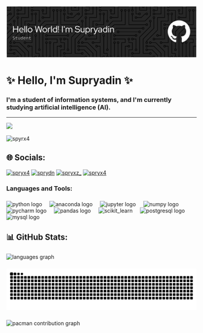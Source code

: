 ![Supryadin](img/github-header-banner.png)

# ✨ Hello, I'm Supryadin ✨

### I'm a student of information systems, and I'm currently studying artificial intelligence (AI).</h3>

---

[![](https://visitcount.itsvg.in/api?id=Spyrx4&icon=0&color=0)](https://visitcount.itsvg.in)

<p align="left"> <img src="https://komarev.com/ghpvc/?username=spyrx4&label=Profile%20views&color=0e75b6&style=flat" alt="spyrx4" /> </p>

## 🌐 Socials:

<p align="left">
<a href="https://linkedin.com/in/spryx4" target="blank"><img align="center" src="https://raw.githubusercontent.com/rahuldkjain/github-profile-readme-generator/master/src/images/icons/Social/linked-in-alt.svg" alt="spryx4" height="30" width="40" /></a>
<a href="https://fb.com/sprydn" target="blank"><img align="center" src="https://raw.githubusercontent.com/rahuldkjain/github-profile-readme-generator/master/src/images/icons/Social/facebook.svg" alt="sprydn" height="30" width="40" /></a>
<a href="https://instagram.com/spryxz_" target="blank"><img align="center" src="https://raw.githubusercontent.com/rahuldkjain/github-profile-readme-generator/master/src/images/icons/Social/instagram.svg" alt="spryxz_" height="30" width="40" /></a>
<a href="https://www.youtube.com/@Spryx4" target="blank"><img align="center" src="https://raw.githubusercontent.com/rahuldkjain/github-profile-readme-generator/master/src/images/icons/Social/youtube.svg" alt="spryx4" height="30" width="40" /></a>
</p>

<h3 align="left">Languages and Tools:</h3>

###

<div align="left">
  <img src="https://cdn.jsdelivr.net/gh/devicons/devicon/icons/python/python-original.svg" height="40" alt="python logo"  />
  <img width="12" />
  <img src="https://cdn.jsdelivr.net/gh/devicons/devicon/icons/anaconda/anaconda-original.svg" height="40" alt="anaconda logo"  />
  <img width="12" />
  <img src="https://cdn.jsdelivr.net/gh/devicons/devicon/icons/jupyter/jupyter-original.svg" height="40" alt="jupyter logo"  />
  <img width="12" />
  <img src="https://cdn.jsdelivr.net/gh/devicons/devicon/icons/numpy/numpy-original.svg" height="40" alt="numpy logo"  />
  <img width="12" />
  <img src="https://cdn.jsdelivr.net/gh/devicons/devicon/icons/pycharm/pycharm-original.svg" height="40" alt="pycharm logo"  />
  <img width="12" />
  <img src="https://cdn.jsdelivr.net/gh/devicons/devicon/icons/pandas/pandas-original.svg" height="40" alt="pandas logo"  />
  <img width="12" />
  <img src="https://upload.wikimedia.org/wikipedia/commons/0/05/Scikit_learn_logo_small.svg" alt="scikit_learn" width="40" height="40"/>
  <img width="12" />
  <img src="https://cdn.jsdelivr.net/gh/devicons/devicon/icons/postgresql/postgresql-original.svg" height="40" alt="postgresql logo"  />
  <img width="12" />
  <img src="https://cdn.jsdelivr.net/gh/devicons/devicon/icons/mysql/mysql-original.svg" height="40" alt="mysql logo"  />
</div>

## 📊 GitHub Stats:

###

<div align="left">
  <img src="https://github-readme-stats.vercel.app/api/top-langs?username=Spyrx4&locale=en&hide_title=false&layout=compact&card_width=320&langs_count=6&theme=dracula&hide_border=false&order=2" height="150" alt="languages graph"  />
</div>

###

<img src="https://raw.githubusercontent.com/Spyrx4/Spyrx4/output/snake.svg" alt="Snake animation" />

###

<picture>
  <source media="(prefers-color-scheme: dark)" srcset="https://raw.githubusercontent.com/Spyrx4/Spyrx4/output/pacman-contribution-graph-dark.svg">
  <source media="(prefers-color-scheme: light)" srcset="https://raw.githubusercontent.com/Spyrx4/Spyrx4/output/pacman-contribution-graph.svg">
  <img alt="pacman contribution graph" src="https://raw.githubusercontent.com/Spyrx4/Spyrx4/output/pacman-contribution-graph.svg">
</picture>

###
